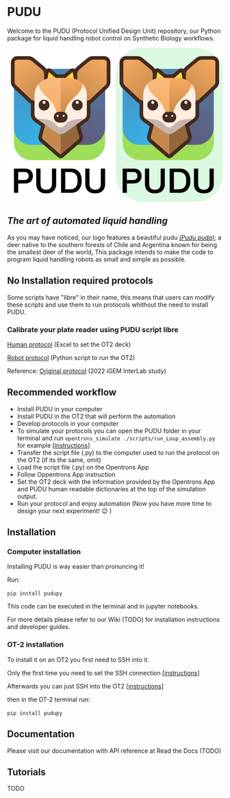# PUDU
Welcome to the PUDU (Protocol Unified Design Unit) repository, our Python package for liquid handling robot control on Synthetic Biology workflows.


<img src="https://github.com/MyersResearchGroup/PUDU/blob/main/images/PUDU_Logo.png#gh-light-mode-only" alt="PUDU logo" width="250"/>
<img src="https://github.com/MyersResearchGroup/PUDU/blob/main/images/PUDU_Logo_dark.png#gh-dark-mode-only" alt="PUDU night logo" width="250"/>

## *The art of automated liquid handling*

As you may have noticed, our logo features a beautiful pudu _[(Pudu puda)](https://en.wikipedia.org/wiki/Pudu)_; a deer native to the southern forests of Chile and Argentina known for being the smallest deer of the world[.](https://youtu.be/xRQnJyP77tY)
This package intends to make the code to program liquid handling robots as small and simple as possible.

## No Installation required protocols

Some scripts have "libre" in their name, this means that users can modify these scripts and use them to run protocols whithout the need to install PUDU.

### Calibrate your plate reader using PUDU script libre

[Human protocol](https://github.com/RudgeLab/PUDU/blob/main/protocols/Multicolor_fluorescence_per_particle_calibration_protocol_igem/Automated_protocol_user_instructions.xlsx) (Excel to set the OT2 deck)

[Robot protocol](https://github.com/RudgeLab/PUDU/blob/main/scripts/run_iGEM2022_rgb_od_libre.py) (Python script to run the OT2)

Reference: [Original protocol](https://old.igem.org/wiki/images/a/a4/InterLab_2022_-_Calibration_Protocol_v2.pdf) (2022 iGEM InterLab study)

## Recommended workflow

- Install PUDU in your computer
- Install PUDU in the OT2 that will perform the automation
- Develop protocols in your computer
- To simulate your protocols you can open the PUDU folder in your terminal and run `opentrons_simulate ./scripts/run_Loop_assembly.py ` for example [[instructions](https://support.opentrons.com/s/article/Simulating-OT-2-protocols-on-your-computer?)]
- Transfer the script file (.py) to the computer used to run the protocol on the OT2 (if its the same, omit)
- Load the script file (.py) on the Opentrons App
- Follow Oppentrons App instruction
- Set the OT2 deck with the information provided by the Opentrons App and PUDU human readable dictionaries at the top of the simulation output.
- Run your protocol and enjoy automation (Now you have more time to design your next experiment! :wink: )

## Installation

### Computer installation

Installing PUDU is way easier than pronuncing it! 

Run:

`pip install pudupy`

This code can be executed in the terminal and in jupyter notebooks.

For more details please refer to our Wiki (TODO) for installation instructions and developer guides.

### OT-2 installation

To install it on an OT2 you first need to SSH into it.

Only the first time you need to set the SSH connection [[instructions](https://support.opentrons.com/s/article/Setting-up-SSH-access-to-your-OT-2)]

Afterwards you can just SSH into the OT2 [[instructions](https://support.opentrons.com/s/article/Connecting-to-your-OT-2-with-SSH)]

then in the OT-2 terminal run:

`pip install pudupy`

## Documentation

 Please visit our documentation with API reference at Read the Docs (TODO)

## Tutorials

TODO
